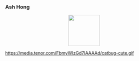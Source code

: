 ### Ash Hong
<div id="header" align="center">
  <img src="(https://media.tenor.com/FbmyWIzGd7IAAAAd/catbug-cute.gif)
" width="100"/>
</div>

https://media.tenor.com/FbmyWIzGd7IAAAAd/catbug-cute.gif
<!--
**ashketchmmm/ashketchmmm** is a ✨ _special_ ✨ repository because its `README.md` (this file) appears on your GitHub profile.

Here are some ideas to get you started:

- 🔭 I’m currently working on ...
- 🌱 I’m currently learning ...
- 👯 I’m looking to collaborate on ...
- 🤔 I’m looking for help with ...
- 💬 Ask me about ...
- 📫 How to reach me: ...!

- 😄 Pronouns: ...
- ⚡ Fun fact: ...
-->

